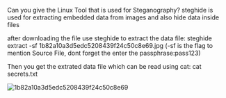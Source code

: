Can you give the Linux Tool that is used for Steganography?
steghide is used for extracting embedded data from images and also hide data inside files

after downloading the file use steghide to extract the data file:
steghide extract -sf 1b82a10a3d5edc5208439f24c50c8e69.jpg
(-sf is the flag to mention Source File, dont forget the enter the passphrase:pass123)

Then you get the extrated data file which can be read using cat:
cat secrets.txt

![1b82a10a3d5edc5208439f24c50c8e69](https://github.com/user-attachments/assets/5c978b11-7e21-43f1-9219-6c33f4253ca6)
